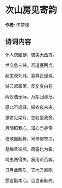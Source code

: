 # 次山房见寄韵

**作者**: 何梦桂

## 诗词内容

怀人夜寤擗，彼美天西方。

世变急三峡，吾道蹇两当。

起坐观列纬，翕箕正煌煌。

游云起碧落，反复变白苍。

两仪浩无际，万期归渺茫。

感此不成寐，振衣夜未央。

思君见梁月，忽若堕我旁。

月明照我心，知心岂寻常。

浩歌自起舞，宵景何苍凉。

墓梅萃彼鸮，葭露化为霜。

鸡虫两得失，奚用论否臧。

日月此昭质，天地吾直刚。

愿言勖本心，百世垂耿光。

